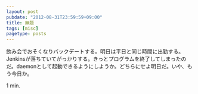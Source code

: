```yaml
---
layout: post
pubdate: "2012-08-31T23:59:59+09:00"
title: 無題
tags: [misc]
pagetype: posts
---
```

飲み会でおそくなりバックデートする。明日は平日と同じ時間に出勤する。Jenkinsが落ちていてがっかりする。きっとプログラムを終了してしまったのだ。daemonとして起動できるようにしようか。どちらにせよ明日だ。いや、もう今日か。

1 min.
